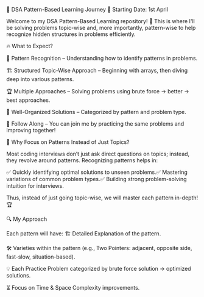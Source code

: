🚀 DSA Pattern-Based Learning Journey
📅 Starting Date: 1st April

Welcome to my DSA Pattern-Based Learning repository! 🎯 This is where I'll be solving problems topic-wise and, more importantly, pattern-wise to help recognize hidden structures in problems efficiently.

🔥 What to Expect?

🧩 Pattern Recognition – Understanding how to identify patterns in problems.

🏗 Structured Topic-Wise Approach – Beginning with arrays, then diving deep into various patterns.

🏆 Multiple Approaches – Solving problems using brute force → better → best approaches.

📌 Well-Organized Solutions – Categorized by pattern and problem type.

🤝 Follow Along – You can join me by practicing the same problems and improving together!

🎯 Why Focus on Patterns Instead of Just Topics?

Most coding interviews don’t just ask direct questions on topics; instead, they revolve around patterns. Recognizing patterns helps in:

✅ Quickly identifying optimal solutions to unseen problems.✅ Mastering variations of common problem types.✅ Building strong problem-solving intuition for interviews.

Thus, instead of just going topic-wise, we will master each pattern in-depth! 🏆

🔍 My Approach

Each pattern will have:
🏗 Detailed Explanation of the pattern.

🛠 Varieties within the pattern (e.g., Two Pointers: adjacent, opposite side, fast-slow, situation-based).

💡 Each Practice Problem categorized by brute force solution → optimized solutions.

⏳ Focus on Time & Space Complexity improvements.
